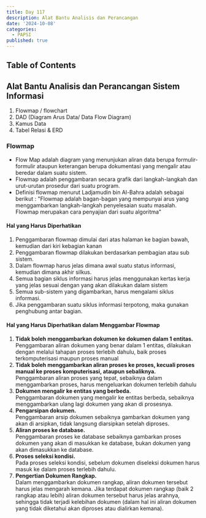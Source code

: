 ```yaml
---
title: Day 117
description: Alat Bantu Analisis dan Perancangan
date: '2024-10-08'
categories:
  - PAPSI
published: true
---
```


## Table of Contents

## Alat Bantu Analisis dan Perancangan Sistem Informasi

1. Flowmap / flowchart
2. DAD (Diagram Arus Data/ Data Flow Diagram)
3. Kamus Data
4. Tabel Relasi & ERD

### Flowmap

- Flow Map adalah diagram yang menunjukan aliran data berupa formulir-formulir ataupun keterangan berupa dokumentasi yang mengalir atau beredar dalam suatu sistem.
- Flowmap adalah penggambaran secara grafik dari langkah-langkah dan urut-urutan prosedur dari suatu program.
- Definisi flowmap menurut Ladjamudin bin Al-Bahra adalah sebagai berikut : "Flowmap adalah bagan-bagan yang mempunyai arus yang menggambarkan langkah-langkah penyelesaian suatu masalah. Flowmap merupakan cara penyajian dari suatu algoritma"

#### Hal yang Harus Diperhatikan

1. Penggambaran flowmap dimulai dari atas halaman ke bagian bawah, kemudian dari kiri kebagian kanan
2. Penggambaran flowmap dilakukan berdasarkan pembagian atau sub sistem.
3. Dalam flowmap harus jelas dimana awal suatu status informasi, kemudian dimana akhir silkus.
4. Semua bagian siklus informasi harus jelas menggunakan kertas kerja yang jelas sesuai dengan yang akan dilakukan dalam sistem
5. Semua sub-sistem yang digambarkan, harus mengalami siklus informasi.
6. Jika penggambaran suatu siklus informasi terpotong, maka gunakan penghubung antar bagian.

#### Hal yang Harus Diperhatikan dalam Menggambar Flowmap

1. **Tidak boleh menggambarkan dokumen ke dokumen dalam 1 entitas.**
   Penggambaran aliran dokumen yang benar dalam 1 entitas, dilakukan dengan melalui tahapan proses terlebih dahulu, baik proses terkomputerisasi maupun proses manual
2. **Tidak boleh menggambarkan aliran proses ke proses, kecuali proses manual ke proses komputerisasi, ataupun sebaliknya.**  
   Penggambaran aliran proses yang tepat, sebaiknya dalam menggambarkan proses, harus mengeluarkan dokumen terlebih dahulu
3. **Dokumen mengalir ke entitas yang berbeda.**  
   Penggambaran dokumen yang mengalir ke entitas berbeda, sebaiknya menggambarkan ulang lagi dokumen yang akan di prosesnya.
4. **Pengarsipan dokumen.**  
   Penggambaran arsip dokumen sebaiknya gambarkan dokumen yang akan di arsipkan, tidak langsung diarsipkan setelah diproses.
5. **Aliran proses ke database.**  
   Penggambaran proses ke database sebaiknya gambarkan proses dokumen yang akan di masukkan ke database, bukan dokumen yang akan dimasukkan ke database.
6. **Proses seleksi kondisi.**  
   Pada proses seleksi kondisi, sebelum dokumen diseleksi dokumen harus masuk ke dalam proses terlebih dahulu.
7. **Pengertian Dokumen Rangkap.**  
   Dalam menggambarkan dokumen rangkap, aliran dokumen tersebut harus jelas mengarah kemana. Jika terdapat dokumen rangkap (baik 2 rangkap atau lebih) aliran dokumen tersebut harus jelas arahnya, sehingga tidak terjadi kelebihan dokumen (dalam hal ini aliran dokumen yang tidak diketahui akan diproses atau dialirkan kemana).
